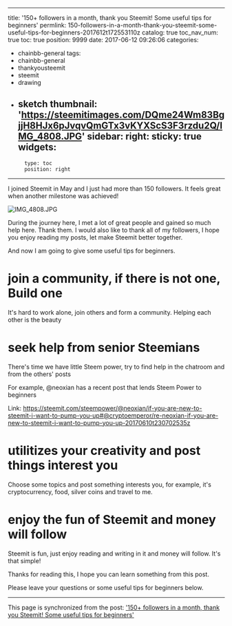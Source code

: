 
---
title: '150+ followers in a month, thank you Steemit! Some useful tips for beginners'
permlink: 150-followers-in-a-month-thank-you-steemit-some-useful-tips-for-beginners-2017612t172553110z
catalog: true
toc_nav_num: true
toc: true
position: 9999
date: 2017-06-12 09:26:06
categories:
- chainbb-general
tags:
- chainbb-general
- thankyousteemit
- steemit
- drawing
- sketch
thumbnail: 'https://steemitimages.com/DQme24Wm83BgjjH8HJx6pJvqvQmGTx3vKYXScS3F3rzdu2Q/IMG_4808.JPG'
sidebar:
    right:
        sticky: true
widgets:
    -
        type: toc
        position: right
---


I joined Steemit in May and I just had more than 150 followers. It feels great when another milestone was achieved!

 ![IMG_4808.JPG](https://steemitimages.com/DQme24Wm83BgjjH8HJx6pJvqvQmGTx3vKYXScS3F3rzdu2Q/IMG_4808.JPG)

During the journey here, I met a lot of great people and gained so much help here. Thank them. I would also like to thank all of my followers, I hope you enjoy reading my posts, let make Steemit better together.

And now I am going to give some useful tips for beginners.
# join a community, if there is not one, Build one

It's hard to work alone, join others and form a community. Helping each other is the beauty

# seek help from senior Steemians
There's time we have little Steem power, try to find help in the chatroom and from the others' posts

For example,
@neoxian has a recent post that lends Steem Power to beginners 

Link: https://steemit.com/steempower/@neoxian/if-you-are-new-to-steemit-i-want-to-pump-you-up#@cryptoemperor/re-neoxian-if-you-are-new-to-steemit-i-want-to-pump-you-up-20170610t230702535z

# utilitizes your creativity and post things interest you
Choose some topics and post something interests you, for example, it's cryptocurrency, food, silver coins and travel to me.
# enjoy the fun of Steemit and money will follow
Steemit is fun, just enjoy reading and writing in it and money will follow. It's that simple!

Thanks for reading this, I hope you can learn something from this post.

Please leave your questions or some useful tips for beginners below.

- - -

This page is synchronized from the post: ['150+ followers in a month, thank you Steemit! Some useful tips for beginners'](https://steemit.com/@htliao/150-followers-in-a-month-thank-you-steemit-some-useful-tips-for-beginners-2017612t172553110z)
